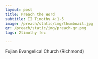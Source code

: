 ```yaml
---
layout: post
title: Preach the Word
subtitle: II Timothy 4:1-5
image: /preach/static/img/thumbnail.jpg
qr: /preach/static/img/preach-qr.png
tags: 2timothy fec

---
```

Fujian Evangelical Church (Richmond)

